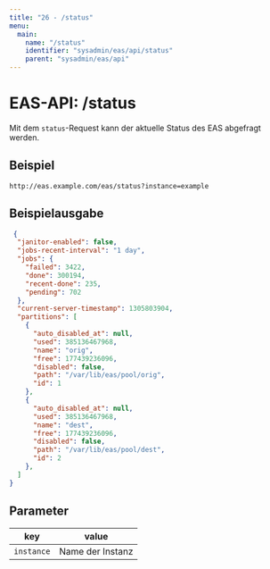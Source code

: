 ```yaml
---
title: "26 - /status"
menu:
  main:
    name: "/status"
    identifier: "sysadmin/eas/api/status"
    parent: "sysadmin/eas/api"
---
```

#  EAS-API: /status

Mit dem `status`-Request kann der aktuelle Status des EAS abgefragt werden.

##  Beispiel

```url
http://eas.example.com/eas/status?instance=example
```


##  Beispielausgabe

```json
 {
  "janitor-enabled": false,
  "jobs-recent-interval": "1 day",
  "jobs": {
    "failed": 3422,
    "done": 300194,
    "recent-done": 235,
    "pending": 702
  },
  "current-server-timestamp": 1305803904,
  "partitions": [
    {
      "auto_disabled_at": null,
      "used": 385136467968,
      "name": "orig",
      "free": 177439236096,
      "disabled": false,
      "path": "/var/lib/eas/pool/orig",
      "id": 1
    },
    {
      "auto_disabled_at": null,
      "used": 385136467968,
      "name": "dest",
      "free": 177439236096,
      "disabled": false,
      "path": "/var/lib/eas/pool/dest",
      "id": 2
    },
  ]
}
```

##  Parameter


|key|value|
|---|---|
|`instance`          |Name der Instanz|




